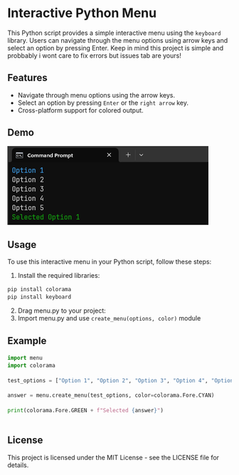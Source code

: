 # Interactive Python Menu

This Python script provides a simple interactive menu using the `keyboard` library. Users can navigate through the menu options using arrow keys and select an option by pressing Enter.
Keep in mind this project is simple and probbably i wont care to fix errors but issues tab are yours!
## Features

- Navigate through menu options using the arrow keys.
- Select an option by pressing `Enter` or the `right arrow` key.
- Cross-platform support for colored output.

## Demo

![Example Video](https://github.com/Cloudzik1337/Interactive-Python-Menu/blob/main/showcase/y4k1yk.gif?raw=true)

## Usage

To use this interactive menu in your Python script, follow these steps:
1. Install the required libraries:
  ```bash
pip install colorama
pip install keyboard
```
2. Drag menu.py to your project:
3. Import menu.py and use `create_menu(options, color)` module
## Example
```python
import menu
import colorama

test_options = ["Option 1", "Option 2", "Option 3", "Option 4", "Option 5"]

answer = menu.create_menu(test_options, color=colorama.Fore.CYAN)

print(colorama.Fore.GREEN + f"Selected {answer}")
  
```
## License 
This project is licensed under the MIT License - see the LICENSE file for details.
